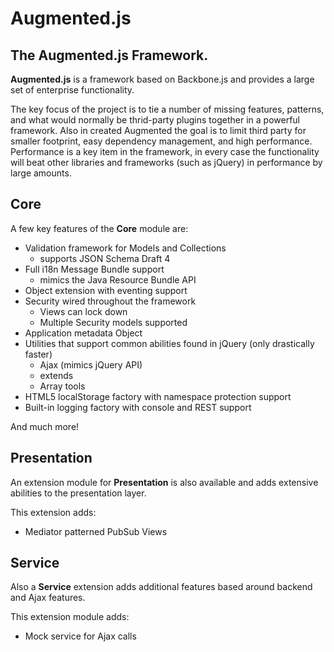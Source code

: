 # Augmented.js
## The Augmented.js Framework.

**Augmented.js** is a framework based on Backbone.js and provides a large set of enterprise functionality.

The key focus of the project is to tie a number of missing features, patterns, and what would normally be thrid-party plugins together in a powerful framework.  Also in created Augmented the goal is to limit third party for smaller footprint, easy dependency management, and high performance.  Performance is a key item in the framework, in every case the functionality will beat other libraries and frameworks (such as jQuery) in performance by large amounts.

## Core

A few key features of the **Core** module are:
* Validation framework for Models and Collections
  - supports JSON Schema Draft 4
* Full i18n Message Bundle support
  - mimics the Java Resource Bundle API
* Object extension with eventing support
* Security wired throughout the framework
  - Views can lock down
  - Multiple Security models supported
* Application metadata Object
* Utilities that support common abilities found in jQuery (only drastically faster)
  - Ajax (mimics jQuery API)
  - extends
  - Array tools
* HTML5 localStorage factory with namespace protection support
* Built-in logging factory with console and REST support

And much more!

## Presentation

An extension module for **Presentation** is also available and adds extensive abilities to the presentation layer.

This extension adds:
* Mediator patterned PubSub Views

## Service

Also a **Service** extension adds additional features based around backend and Ajax features.

This extension module adds:
* Mock service for Ajax calls
